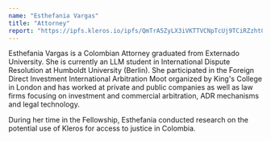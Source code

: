 ```yaml
---
name: "Esthefania Vargas"
title: "Attorney"
report: "https://ipfs.kleros.io/ipfs/QmTrA5ZyLX3iVKTTVCNpTcUj9TCiRZzhtGGTptFhoZ5Ugd/vargas_report.pdf"
---
```


Esthefania Vargas is a Colombian Attorney graduated from Externado University. She is currently an LLM student in International Dispute Resolution at Humboldt University (Berlin). She participated in the Foreign Direct Investment International Arbitration Moot organized by King's College in London and has worked at private and public companies as well as law firms focusing on investment and commercial arbitration, ADR mechanisms and legal technology.

During her time in the Fellowship, Esthefania conducted research on the potential use of Kleros for access to justice in Colombia.
